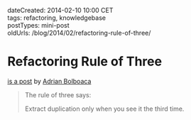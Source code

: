 dateCreated: 2014-02-10 10:00 CET  
tags: refactoring, knowledgebase  
postTypes: mini-post  
oldUrls: /blog/2014/02/refactoring-rule-of-three/  

# Refactoring Rule of Three

[is a post][18] by [Adrian Bolboaca][@adibolb]

> The rule of three says:
>  
> Extract duplication only when you see it the third time.

[18]: http://blog.adrianbolboaca.ro/2015/02/refactoring-rule-of-three/
[@adibolb]: https://twitter.com/adibolb
